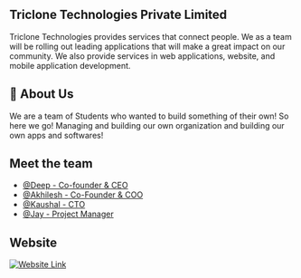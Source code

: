 ## Triclone Technologies Private Limited
Triclone Technologies provides services that connect people. We as a team will be rolling out leading applications that will make a great impact on our community. We also provide services in web applications, website, and mobile application development.



## 🚀 About Us
We are a team of Students who wanted to build something of their own! So here we go! Managing and building our own organization and building our own apps and softwares!


## Meet the team

- [@Deep - Co-founder & CEO](https://www.linkedin.com/in/deep-bhingradiya-889565199/)
- [@Akhilesh - Co-Founder & COO](https://www.linkedin.com/in/akhileshrangani/)
- [@Kaushal - CTO](https://www.linkedin.com/in/kaushal-singh-22374b1b5/)
- [@Jay - Project Manager](https://www.linkedin.com/in/akajammythakkar/)
## Website

[![Website Link](https://cdn.discordapp.com/attachments/729389592998051870/1057976604141289552/gform_header.png 'Triclone Technologies Private Limited')](https://triclone.tech)
